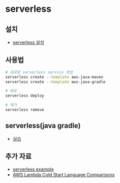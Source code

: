 # serverless

## 설치

- [serverless 설치](https://serverless.com/framework/docs/providers/aws/guide/installation/)

## 사용법

```bash
# 새로운 serverless service 생성
serverless create --template aws-java-maven
serverless create --template aws-java-gradle

# 배포
serverless deploy

# 제거
serverless remove
```

## serverless(java gradle)

- [실습](https://github.com/yogae/java8-serverless-s3-event-trigger)

## 추가 자료

- [serverless example](https://github.com/serverless/examples)
- [AWS Lambda Cold Start Language Comparisons](https://levelup.gitconnected.com/aws-lambda-cold-start-language-comparisons-2019-edition-%EF%B8%8F-1946d32a0244)